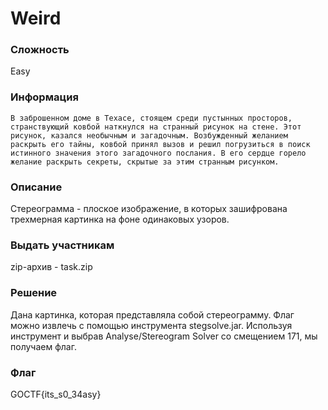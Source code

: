 # Weird

### Сложность

Easy

### Информация

```
В заброшенном доме в Техасе, стоящем среди пустынных просторов, странствующий ковбой наткнулся на странный рисунок на стене. Этот рисунок, казался необычным и загадочным. Возбужденный желанием раскрыть его тайны, ковбой принял вызов и решил погрузиться в поиск истинного значения этого загадочного послания. В его сердце горело желание раскрыть секреты, скрытые за этим странным рисунком.
```

### Описание

Стереограмма - плоское изображение, в которых зашифрована трехмерная картинка на фоне одинаковых узоров.

### Выдать учаcтникам

zip-архив - task.zip

### Решение

Дана картинка, которая представляла собой стереограмму.
Флаг можно извлечь с помощью инструмента stegsolve.jar. Используя инструмент и выбрав Analyse/Stereogram Solver со смещением 171, мы получаем флаг.

### Флаг

GOCTF{its_s0_34asy}


